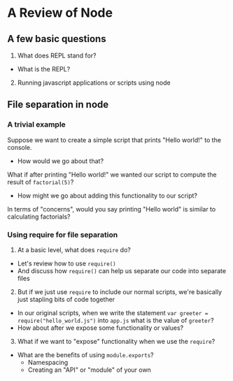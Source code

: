 # A Review of Node

## A few basic questions
1. What does REPL stand for?
  * What is the REPL?
2. Running javascript applications or scripts using node

## File separation in node

### A trivial example

Suppose we want to create a simple script that prints "Hello world!" to the console.
* How would we go about that?

What if after printing "Hello world!" we wanted our script to compute the result of `factorial(5)`?
* How might we go about adding this functionality to our script?

In terms of "concerns", would you say printing "Hello world" is similar to calculating factorials?

### Using require for file separation
1. At a basic level, what does `require` do?
  * Let's review how to use `require()`
  * And discuss how `require()` can help us separate our code into separate files

2. But if we just use `require` to include our normal scripts, we're basically just stapling bits of code together
  * In our original scripts, when we write the statement `var greeter = require("hello_world.js")` into `app.js` what is the value of `greeter`?
  * How about after we expose some functionality or values?

3. What if we want to "expose" functionality when we use the `require`?
  * What are the benefits of using `module.exports`?
    - Namespacing
    - Creating an "API" or "module" of your own



